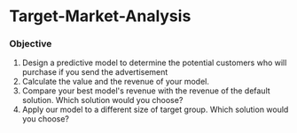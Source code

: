 # Target-Market-Analysis

### Objective

1. Design a predictive model to determine the potential customers who will purchase if you send the advertisement
2. Calculate the value and the revenue of your model.
3. Compare your best model's revenue with the revenue of the default solution. Which solution would you choose?
4. Apply our model to a different size of target group. Which solution would you choose?
